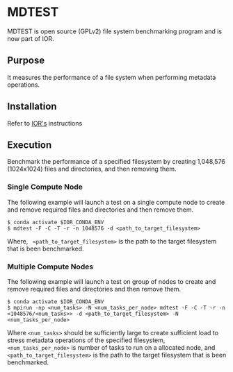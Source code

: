 # MDTEST

MDTEST is open source (GPLv2) file system benchmarking program and is now part of IOR.

## Purpose

It measures the performance of a file system when performing metadata operations.

## Installation

Refer to [IOR's](../IOR/IOR.md) instructions

## Execution

Benchmark the performance of a specified filesystem by creating 1,048,576 (1024x1024) files and directories, and then removing them.

### Single Compute Node

The following example will launch a test on a single compute node to create and remove required files and directories and then remove them.

```
$ conda activate $IOR_CONDA_ENV
$ mdtest -F -C -T -r -n 1048576 -d <path_to_target_filesystem>
```

Where, ``` <path_to_target_filesystem>``` is the path to the target filesystem that is been benchmarked.

### Multiple Compute Nodes

The following example will launch a test on group of nodes to create and remove required files and directories and then remove them.

```
$ conda activate $IOR_CONDA_ENV
$ mpirun -np <num_tasks> -N <num_tasks_per_node> mdtest -F -C -T -r -n <1048576/<num_tasks>> -d <path_to_target_filesystem> -N <num_tasks_per_node>
```

Where ```<num_tasks>``` should be sufficiently large to create sufficient load to stress metadata operations of the specified filesystem, ```<num_tasks_per_node>``` is number of tasks to run on a allocated node, and ```<path_to_target_filesystem>``` is the path to the target filesystem that is been benchmarked.
